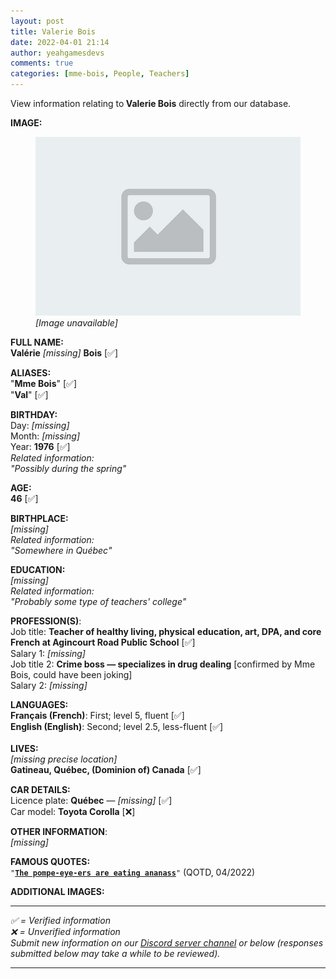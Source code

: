 ```yaml
---
layout: post
title: Valerie Bois
date: 2022-04-01 21:14
author: yeahgamesdevs
comments: true
categories: [mme-bois, People, Teachers]
---
```

<!-- wp:paragraph -->
<p>View information relating to<strong> Valerie Bois</strong> directly from our database.</p>
<!-- /wp:paragraph -->

<!-- wp:paragraph -->
<p><strong>IMAGE:</strong></p>
<!-- /wp:paragraph -->

<!-- wp:image {"id":39,"sizeSlug":"large","linkDestination":"none"} -->
<figure class="wp-block-image size-large"><img src="../dir/1/valerie-bois/placeholderyg.jpeg" alt="" class="wp-image-39" /><figcaption><em>[Image unavailable]</em></figcaption></figure>
<!-- /wp:image -->

<!-- wp:paragraph -->
<p><strong>FULL NAME:<br>Valérie</strong> <em>[missing]</em> <strong>Bois</strong> [✅]</p>
<!-- /wp:paragraph -->

<!-- wp:paragraph -->
<p><strong>ALIASES:</strong><br>"<strong>Mme Bois</strong>" [✅]<br>"<strong>Val</strong>" [✅]</p>
<!-- /wp:paragraph -->

<!-- wp:paragraph -->
<p><strong>BIRTHDAY:<br></strong>Day: <em>[missing]</em><br>Month: <em>[missing]</em><br>Year: <strong>1976</strong> [✅]<br><em>Related information:<br>"Possibly during the spring"</em></p>
<!-- /wp:paragraph -->

<!-- wp:paragraph -->
<p><strong>AGE:<br>46</strong> [✅]</p>
<!-- /wp:paragraph -->

<!-- wp:paragraph -->
<p><strong>BIRTHPLACE:<br></strong><em>[missing]</em><br><em>Related information:</em><br><em>"Somewhere in Québec"</em></p>
<!-- /wp:paragraph -->

<!-- wp:paragraph -->
<p><strong>EDUCATION:<br></strong><em>[missing]</em><br><em>Related information:</em><br><em>"Probably some type of teachers' college"</em></p>
<!-- /wp:paragraph -->

<!-- wp:paragraph -->
<p><strong>PROFESSION(S)</strong>:<br>Job title: <strong>Teacher of healthy living, physical</strong> <strong>education, art, DPA, and core French at Agincourt Road Public School</strong> [✅]<br>Salary 1: <em>[missing]</em><br>Job title 2: <strong>Crime boss — specializes in drug dealing</strong> [confirmed by Mme Bois, could have been joking]<br>Salary 2: <em>[missing]</em></p>
<!-- /wp:paragraph -->

<!-- wp:paragraph -->
<p><strong>LANGUAGES:</strong><br><strong>Français (French)</strong>: First; level 5, fluent [✅]<br><strong>English (English)</strong>: Second; level 2.5, less-fluent [✅]<br><br><strong>LIVES:</strong><br><em>[missing precise location]</em><br><strong>Gatineau, Québec, (Dominion of) Canada</strong> [✅]</p>
<!-- /wp:paragraph -->

<!-- wp:paragraph -->
<p><strong>CAR DETAILS:</strong><br>Licence plate: <strong>Québec</strong> — <em>[missing]</em> [✅]<br>Car model: <strong>Toyota Corolla</strong> [❌]</p>
<!-- /wp:paragraph -->

<!-- wp:paragraph -->
<p><strong>OTHER INFORMATION</strong>:<br><em>[missing]</em></p>
<!-- /wp:paragraph -->

<!-- wp:paragraph -->
<p><strong>FAMOUS QUOTES:</strong><br><code>"<strong><a href="https://yeaharchives.wordpress.com/2022/04/02/qotd-for-01-04-2022/">The pompe-eye-ers are eating ananass</a></strong>"</code> (QOTD, 04/2022)</p>
<!-- /wp:paragraph -->

<!-- wp:paragraph -->
<p><strong>ADDITIONAL IMAGES:</strong></p>
<!-- /wp:paragraph -->

<!-- wp:separator {"className":"is-style-wide"} -->
<hr class="wp-block-separator has-alpha-channel-opacity is-style-wide" />
<!-- /wp:separator -->

<!-- wp:paragraph -->
<p><em>✅ = Verified information</em><br><em>❌</em> <em> = Unverified</em> <em>information</em><br><em>Submit new information on our <a href="https://discord.com/channels/887052880782176266/959181931315085352">Discord server channel</a></em> <em>or below (responses submitted below may take a while to be reviewed).</em></p>
<!-- /wp:paragraph -->

<!-- wp:jetpack/contact-form {"subject":"[yEAh Archives] Valerie Bois","to":"yeahgamesdevs@gmail.com"} -->
<div class="wp-block-jetpack-contact-form"><!-- wp:jetpack/field-name {"required":true} /-->

<!-- wp:jetpack/field-textarea {"required":true} /-->

<!-- wp:jetpack/button {"element":"button","text":"SUBMIT"} /--></div>
<!-- /wp:jetpack/contact-form -->

<!-- wp:crowdsignal-forms/vote {"pollId":"74f2e9bb-07aa-4446-9154-17476d7c7fbc","title":"Is this information accurate?","size":"large"} -->
<!-- wp:crowdsignal-forms/vote-item {"answerId":"09dcb82e-1138-4e56-9217-b819d964076f","type":"up"} /-->

<!-- wp:crowdsignal-forms/vote-item {"answerId":"3e7059e3-7652-4aa4-9949-59f19711a09c","type":"down"} /-->
<!-- /wp:crowdsignal-forms/vote -->

<!-- wp:separator {"className":"is-style-wide"} -->
<hr class="wp-block-separator has-alpha-channel-opacity is-style-wide" />
<!-- /wp:separator -->
